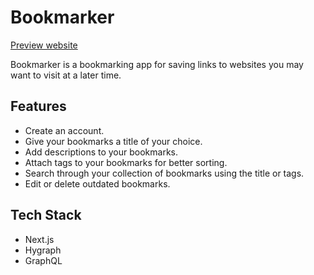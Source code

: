 # Bookmarker

[Preview website](https://bookmarker.vercel.app)

Bookmarker is a bookmarking app for saving links to websites you may want to visit at a later time.

## Features

- Create an account.
- Give your bookmarks a title of your choice.
- Add descriptions to your bookmarks.
- Attach tags to your bookmarks for better sorting.
- Search through your collection of bookmarks using the title or tags.
- Edit or delete outdated bookmarks.

## Tech Stack

- Next.js
- Hygraph
- GraphQL
